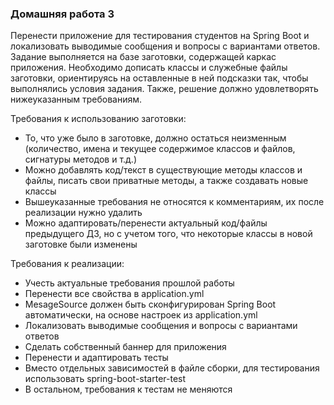### Домашняя работа 3
Перенести приложение для тестирования студентов на Spring Boot и локализовать выводимые сообщения и вопросы с вариантами ответов. Задание выполняется на базе заготовки, содержащей каркас приложения. Необходимо дописать классы и служебные файлы заготовки, ориентируясь на оставленные в ней подсказки так, чтобы выполнялись условия задания. Также, решение должно удовлетворять нижеуказанным требованиям.

Требования к использованию заготовки:
- То, что уже было в заготовке, должно остаться неизменным (количество, имена и текущее содержимое классов и файлов, сигнатуры методов и т.д.)
- Можно добавлять код/текст в существующие методы классов и файлы, писать свои приватные методы, а также создавать новые классы
- Вышеуказанные требования не относятся к комментариям, их после реализации нужно удалить
- Можно адаптировать/перенести актуальный код/файлы предыдущего ДЗ, но с учетом того, что некоторые классы в новой заготовке были изменены

Требования к реализации:
- Учесть актуальные требования прошлой работы
- Перенести все свойства в application.yml
- MesageSource должен быть сконфигурирован Spring Boot автоматически, на основе настроек из application.yml
- Локализовать выводимые сообщения и вопросы с вариантами ответов
- Сделать собственный баннер для приложения
- Перенести и адаптировать тесты
- Вместо отдельных зависимостей в файле сборки, для тестирования использовать spring-boot-starter-test
- В остальном, требования к тестам не меняются